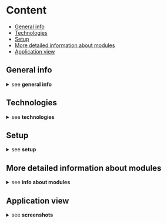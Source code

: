 # Content

* [General info](#general-info)
* [Technologies](#technologies)
* [Setup](#setup)
* [More detailed information about modules](#more-detailed-information-about-modules)
* [Application view](#application-view)

## General info
<details>
<summary>see <b>general info</b></summary>
  This project is a web app built with <b>Python (Django 4.1)</b> that allows logged users to save and share their recipes with others, with the possiblity to rank and comment them.
</details>

## Technologies
<details>
<summary>see <b>technologies</b></summary>
<ul>
  <li>Django</li>
  <li>Django REST Framework</li>
  <li>HTML/CSS</li>
  <li>javaScript</li>
  <li>Docker Compose</li>
  <li>PostgreSQL</li>
  <li>MongoDB</li>
  <li>Celery</li>
  <li>Redis</li>
</ul>
</details>

## Setup
<details>
<summary>see <b>setup</b></summary>

To run this project on your machine it is required to have installed previously Docker Compose on your computer. For further information, see [documentation](https://docs.docker.com/compose/install/ "Install docker").

  1. [Clone](https://help.github.com/articles/cloning-a-repository/) the repository on your machine.
  2. Create a .env file at the base of the project repository, in which you'll have to set the variables below.
       <details>
       <summary>see .env file variables</summary>
        SECRET_KEY<br>
        DEBUG<br>
        POSTGRES_DB<br>
        POSTGRES_USER<br>
        POSTGRES_PASSWORD<br>
        POSTGRES_HOST<br>
        MONGO_INITDB_DATABASE<br>
        MONGO_INITDB_ROOT_USERNAME<br>
        MONGO_INITDB_ROOT_PASSWORD<br>
        MONGODB_HOST<br>
        AWS_SECRET_ACCESS_KEY<br>
        AWS_ACCESS_KEY_ID<br>
        FROM_EMAIL<br>
        </details>
     Please note that mail sending functionality was built with AWS SES, you will have to register the mail address you wish to use on AWS platform. Otherwise, you can still adapt settings.py with the technology you wish to use.
  3. At the base of the project repository run the command: `docker compose -f docker-compose-dev.yml up --build -d`
  4. Open the link to the web app in your web browser: http://0.0.0.0:8000/
</details>

## More detailed information about modules
<details>
<summary>see <b>info about modules</b></summary>
  <ul>
    <li>The app allows logged users to rank and comment the recipes that are registered. API endpoints were created to permit those functionalities to work, the communication between the API and the app is done through AJAX.</li>
    <li>The users are able to download or share the recipe through mail, a PDF is generated from the chosen recipe.</li>
    <li>All registered users have the possibility to request a reset password if forgotten.</li>
  </ul>
</details>

## Application view
<details>
<summary>see <b>screenshots</b></summary>
    <img src="https://user-images.githubusercontent.com/42584510/212421569-73e2f7e1-352a-43f0-acb4-41509c906b01.png" width="50%" height="50%">
    <img src="https://user-images.githubusercontent.com/42584510/212421652-9e683ada-912a-4eb7-8f58-242001c75c42.png" width="50%" height="50%">
</details>
